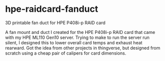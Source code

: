 # hpe-raidcard-fanduct
3D printable fan duct for HPE P408i-p RAID card

A fan mount and duct I created for the HPE P408i-p RAID card that came with my HPE ML110 Gen10 server. Trying to make to run the server run silent, I designed this to lower overall card temps and exhaust heat rearward. Got the idea from other projects in thingverse, but designed from scratch using a cheap pair of calipers for card dimensions.
